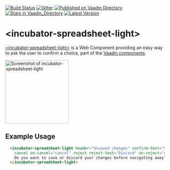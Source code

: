 [![Build Status](https://travis-ci.org/vaadin/incubator-spreadsheet-light.svg?branch=master)](https://travis-ci.org/vaadin/incubator-spreadsheet-light)
[![Gitter](https://badges.gitter.im/Join%20Chat.svg)](https://gitter.im/vaadin/web-components?utm_source=badge&utm_medium=badge&utm_campaign=pr-badge)
[![Published on Vaadin  Directory](https://img.shields.io/badge/Vaadin%20Directory-published-00b4f0.svg)](https://vaadin.com/directory/component/vaadinincubator-spreadsheet-light)
[![Stars in Vaadin_Directory](https://img.shields.io/vaadin-directory/stars/vaadinincubator-spreadsheet-light.svg)](https://vaadin.com/directory/component/vaadinincubator-spreadsheet-light)
[![Latest Version](https://img.shields.io/vaadin-directory/v/vaadinincubator-spreadsheet-light.svg)](https://vaadin.com/directory/component/vaadinincubator-spreadsheet-light)

# &lt;incubator-spreadsheet-light&gt;

[&lt;incubator-spreadsheet-light&gt;](https://vaadin.com/directory/component/vaadinincubator-element) is a Web Component providing an easy way to ask the user to confirm a choice, part of the [Vaadin components](https://vaadin.com/components).

[<img src="https://raw.githubusercontent.com/vaadin/incubator-spreadsheet-light/master/screenshot.png" width="200" alt="Screenshot of incubator-spreadsheet-light">](https://vaadin.com/directory/component/vaadinincubator-element)

## Example Usage

```html
  <incubator-spreadsheet-light header="Unsaved changes" confirm-text="Save" on-confirm="save"
    cancel on-cancel="cancel" reject reject-text="Discard" on-reject="discard">
    Do you want to save or discard your changes before navigating away?
  </incubator-spreadsheet-light>
```
